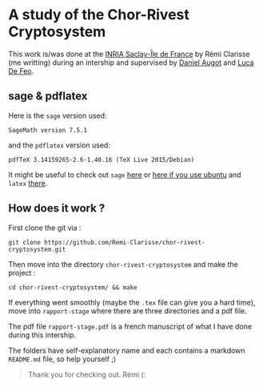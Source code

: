 # A study of the Chor-Rivest Cryptosystem

This work is/was done at the [INRIA Saclay-Île de France](https://www.inria.fr/centre/saclay) by Rémi Clarisse (me writting) during an intership and supervised by [Daniel Augot](http://pages.saclay.inria.fr/daniel.augot/index-eng.html) and [Luca De Feo](http://defeo.lu/).

## sage & pdflatex

Here is the `sage` version used:

    SageMath version 7.5.1

and the `pdflatex` version used:

    pdfTeX 3.14159265-2.6-1.40.16 (TeX Live 2015/Debian)

It might be useful to check out `sage` [here](http://www.sagemath.org/) or [here if you use ubuntu](https://launchpad.net/~aims/+archive/ubuntu/sagemath) and `latex` [there](http://www.latex-project.org/).

## How does it work ?

First clone the git via :

    git clone https://github.com/Remi-Clarisse/chor-rivest-cryptosystem.git

Then move into the directory `chor-rivest-cryptosystem` and make the project :

    cd chor-rivest-cryptosystem/ && make

If everything went smoothly (maybe the `.tex` file can give you a hard time), move into `rapport-stage` where there are three directories and a pdf file.

The pdf file `rapport-stage.pdf` is a french manuscript of what I have done during this intership.

The folders have self-explanatory name and each contains a markdown `README.md` file, so help yourself ;)

> Thank you for checking out. Rémi (:
